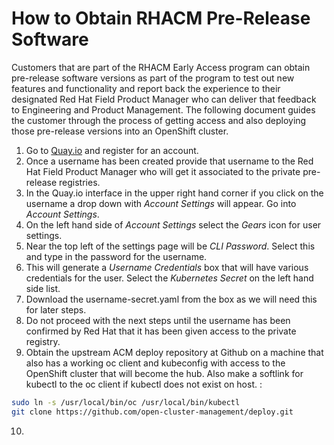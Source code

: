 # How to Obtain RHACM Pre-Release Software

Customers that are part of the RHACM Early Access program can obtain pre-release software versions as part of the program to test out new features and functionality and report back the experience to their designated Red Hat Field Product Manager who can deliver that feedback to Engineering and Product Management.  The following document guides the customer through the process of getting access and also deploying those pre-release versions into an OpenShift cluster.

1) Go to [Quay.io](https://quay.io) and register for an account.
2) Once a username has been created provide that username to the Red Hat Field Product Manager who will get it associated to the private pre-release registries.
3) In the Quay.io interface in the upper right hand corner if you click on the username a drop down with *Account Settings* will appear.  Go into *Account Settings*.
4) On the left hand side of *Account Settings* select the *Gears* icon for user settings.
5) Near the top left of the settings page will be *CLI Password*.  Select this and type in the password for the username.
6) This will generate a *Username Credentials* box that will have various credentials for the user.  Select the *Kubernetes Secret* on the left hand side list.
7) Download the username-secret.yaml from the box as we will need this for later steps.  
8) Do not proceed with the next steps until the username has been confirmed by Red Hat that it has been given access to the private registry.
9) Obtain the upstream ACM deploy repository at Github on a machine that also has a working oc client and kubeconfig with access to the OpenShift cluster that will become the hub.  Also make a softlink for kubectl to the oc client if kubectl does not exist on host. :
~~~bash
sudo ln -s /usr/local/bin/oc /usr/local/bin/kubectl
git clone https://github.com/open-cluster-management/deploy.git
~~~
10) 
